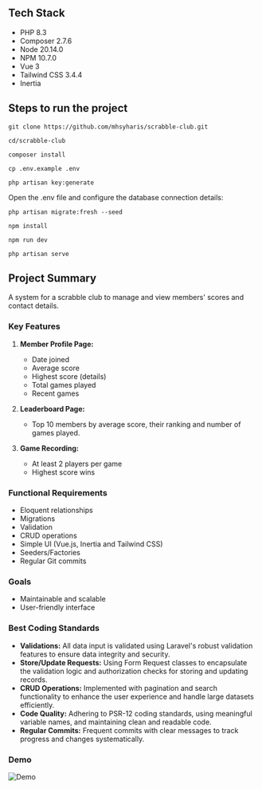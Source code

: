 ## Tech Stack

- PHP 8.3
- Composer 2.7.6
- Node 20.14.0
- NPM 10.7.0
- Vue 3
- Tailwind CSS 3.4.4
- Inertia

## Steps to run the project

``git clone https://github.com/mhsyharis/scrabble-club.git``

``cd/scrabble-club``

``composer install``

``cp .env.example .env``

``php artisan key:generate``

Open the .env file and configure the database connection details:

``php artisan migrate:fresh --seed``

``npm install``

``npm run dev``

``php artisan serve``

## Project Summary

A system for a scrabble club to manage and view members' scores and contact details.

### Key Features

1. **Member Profile Page:**
   - Date joined
   - Average score
   - Highest score (details)
   - Total games played
   - Recent games

2. **Leaderboard Page:**
   - Top 10 members by average score, their ranking and number of games played.

3. **Game Recording:**
   - At least 2 players per game
   - Highest score wins

### Functional Requirements

- Eloquent relationships
- Migrations
- Validation
- CRUD operations
- Simple UI (Vue.js, Inertia and Tailwind CSS)
- Seeders/Factories
- Regular Git commits

### Goals

- Maintainable and scalable
- User-friendly interface

### Best Coding Standards

- **Validations:** All data input is validated using Laravel's robust validation features to ensure data integrity and security.
- **Store/Update Requests:** Using Form Request classes to encapsulate the validation logic and authorization checks for storing and updating records.
- **CRUD Operations:** Implemented with pagination and search functionality to enhance the user experience and handle large datasets efficiently.
- **Code Quality:** Adhering to PSR-12 coding standards, using meaningful variable names, and maintaining clean and readable code.
- **Regular Commits:** Frequent commits with clear messages to track progress and changes systematically.

### Demo

![Demo](https://github.com/mhsyharis/scrabble-club/assets/50806942/6539dab8-d797-4fcb-8218-4544dcf644d2)


